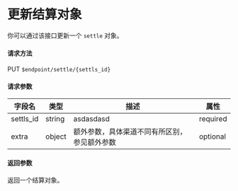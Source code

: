 # 更新结算对象

你可以通过该接口更新一个 `settle` 对象。

#### 请求方法

PUT `$endpoint/settle/{settls_id}`

#### 请求参数

| 字段名         | 类型        | 描述                                                         | 属性          |
| -------------- | ----------- | ------------------------------------------------------------ | ------------- |
| settls_id | string | asdasdasd | required |
| extra           | object      | 额外参数，具体渠道不同有所区别，参见额外参数                 | optional      |


#### 返回参数

返回一个结算对象。
